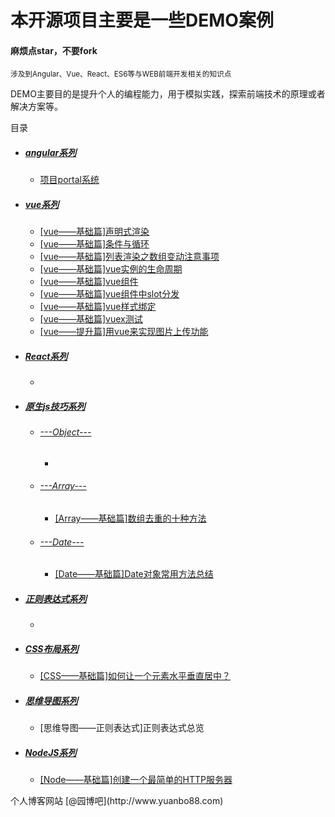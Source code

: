 <h1>本开源项目主要是一些DEMO案例</h1>
<h4>麻烦点star，不要fork</h4>
<small>涉及到Angular、Vue、React、ES6等与WEB前端开发相关的知识点</small>
<p>DEMO主要目的是提升个人的编程能力，用于模拟实践，探索前端技术的原理或者解决方案等。</p>

<p>目录</p>
<ul>
	<li>
		<h5><a href="https://github.com/bobo88/DEMO/tree/master/angular">angular系列</a></h5>
		<ul>
			<li><a href="https://github.com/bobo88/DEMO/tree/master/angular/1">项目portal系统</a></li>
		</ul>
	</li>
	<li>
		<h5><a href="https://github.com/bobo88/DEMO/tree/master/vue/vueBasic">vue系列</a></h5>
		<ul>
			<li><a href="https://github.com/bobo88/DEMO/blob/master/vue/vueBasic/0.vue.html">[vue——基础篇]声明式渲染</a></li>
			<li><a href="https://github.com/bobo88/DEMO/blob/master/vue/vueBasic/1.vue.html">[vue——基础篇]条件与循环</a></li>
			<li><a href="https://github.com/bobo88/DEMO/blob/master/vue/vueBasic/2.vue.html">[vue——基础篇]列表渲染之数组变动注意事项</a></li>
			<li><a href="https://github.com/bobo88/DEMO/blob/master/vue/vueBasic/3.vue.html">[vue——基础篇]vue实例的生命周期</a></li>
			<li><a href="https://github.com/bobo88/DEMO/blob/master/vue/vueBasic/4.vue.html">[vue——基础篇]vue组件</a></li>
			<li><a href="https://github.com/bobo88/DEMO/blob/master/vue/vueBasic/5.vue.html">[vue——基础篇]vue组件中slot分发</a></li>
			<li><a href="https://github.com/bobo88/DEMO/blob/master/vue/vueBasic/6.vue.html">[vue——基础篇]vue样式绑定</a></li>
			<li><a href="https://github.com/bobo88/DEMO/blob/master/vue/vueBasic/7.vue.html">[vue——基础篇]vuex测试</a></li>
			<li><a href="https://github.com/bobo88/DEMO/blob/master/vue/vuePromote/1.vue.html">[vue——提升篇]用vue来实现图片上传功能</a></li>
		</ul>
	</li>
	<li>
		<h5><a href="javascript:;">React系列</a></h5>
		<ul>
			<li></li>
		</ul>
	</li>
	<li>
		<h5><a href="https://github.com/bobo88/DEMO/tree/master/JS">原生js技巧系列</a></h5>
		<ul>
			<li>
				<h6><a href="">---Object---</a></h6>
				<ul>
					<li><a href=""></a></li>
				</ul>
			</li>
			<li>
				<h6><a href="https://github.com/bobo88/DEMO/tree/master/JS/Array">---Array---</a></h6>
				<ul>
					<li><a href="https://github.com/bobo88/DEMO/blob/master/JS/Array/array-1.html">[Array——基础篇]数组去重的十种方法</a></li>
				</ul>
			</li>
			<li>
				<h6><a href="https://github.com/bobo88/DEMO/tree/master/JS/Date">---Date---</a></h6>
				<ul>
					<li><a href="https://github.com/bobo88/DEMO/blob/master/JS/Date/date-1.html">[Date——基础篇]Date对象常用方法总结</a></li>
				</ul>
			</li>
		</ul>
	</li>
	<li>
		<h5><a href="javascript:;">正则表达式系列</a></h5>
		<ul>
			<li></li>
		</ul>
	</li>
	<li>
		<h5><a href="https://github.com/bobo88/DEMO/tree/master/CSS">CSS布局系列</a></h5>
		<ul>
			<li><a href="https://github.com/bobo88/DEMO/blob/master/CSS/css-1.html">[CSS——基础篇]如何让一个元素水平垂直居中？</a></li>
		</ul>
	</li>
	<li>
		<h5><a href="https://github.com/bobo88/DEMO/tree/master/mindMapping">思维导图系列</a></h5>
		<ul>
			<li>[思维导图——正则表达式]正则表达式总览</li>
		</ul>
	</li>
	<li>
		<h5><a href="https://github.com/bobo88/DEMO/tree/master/nodejs">NodeJS系列</a></h5>
		<ul>
			<li><a href="https://github.com/bobo88/DEMO/blob/master/nodejs/httpServer.js">[Node——基础篇]创建一个最简单的HTTP服务器</a></li>
		</ul>
	</li>
</ul>

<p>个人博客网站 [@园博吧](http://www.yuanbo88.com)</p>


